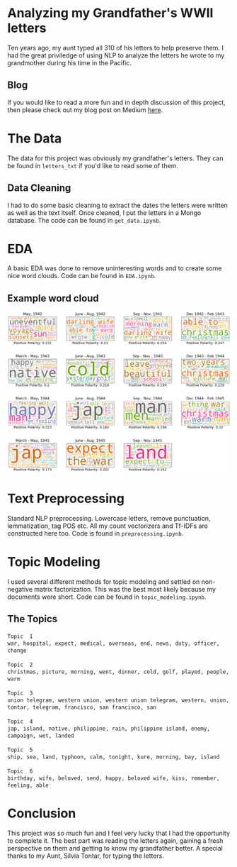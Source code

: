# Analyzing my Grandfather's WWII letters
Ten years ago, my aunt typed all 310 of his letters to help preserve them. I had the great priviledge of using NLP 
to analyze the letters he wrote to my grandmother during his time in the Pacific. 

## Blog
If you would like to read a more fun and in depth discussion of this project, then please check out my blog post on Medium
[here](https://medium.com/@darien.pmt/metis-weeks-6-8-569f9aa752e2).

# The Data
The data for this project was obviously my grandfather's letters. They can be found in `letters_txt` if you'd like to
read some of them.

## Data Cleaning
I had to do some basic cleaning to extract the dates the letters were written as well as the text itself. Once cleaned, 
I put the letters in a Mongo database. The code can be found in `get_data.ipynb`.

# EDA
A basic EDA was done to remove uninteresting words and to create some nice word clouds. Code can be found in `EDA.ipynb`.

## Example word cloud
![](img/wc_quarterly.png)

# Text Preprocessing
Standard NLP preprocessing. Lowercase letters, remove punctuation, lemmatization, tag POS etc. All my count vectorizers and Tf-IDFs 
are constructed here too. Code is found in `preprocessing.ipynb`.

# Topic Modeling
I used several different methods for topic modeling and settled on non-negative matrix factorization. This was the best
most likely because my documents were short. Code can be found in `topic_modeling.ipynb`.

## The Topics
```
Topic  1
war, hospital, expect, medical, overseas, end, news, duty, officer, change

Topic  2
christmas, picture, morning, went, dinner, cold, golf, played, people, warm

Topic  3
union telegram, western union, western union telegram, western, union, tontar, telegram, francisco, san francisco, san

Topic  4
jap, island, native, philippine, rain, philippine island, enemy, campaign, wet, landed

Topic  5
ship, sea, land, typhoon, calm, tonight, kure, morning, bay, island

Topic  6
birthday, wife, beloved, send, happy, beloved wife, kiss, remember, feeling, able
```
# Conclusion
This project was so much fun and I feel very lucky that I had the opportunity to complete it. The best part was reading
the letters again, gaining a fresh perspective on them and getting to know my grandfather better. A special thanks to my
Aunt, Silvia Tontar, for typing the letters.
